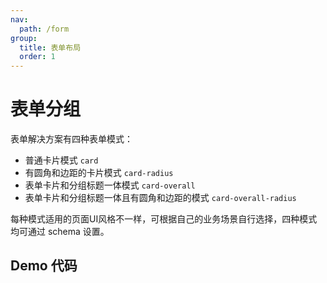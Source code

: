 ```yaml
---
nav:
  path: /form
group:
  title: 表单布局
  order: 1
---
```


# 表单分组

表单解决方案有四种表单模式：
- 普通卡片模式 `card`
- 有圆角和边距的卡片模式 `card-radius`
- 表单卡片和分组标题一体模式 `card-overall`
- 表单卡片和分组标题一体且有圆角和边距的模式 `card-overall-radius` 

每种模式适用的页面UI风格不一样，可根据自己的业务场景自行选择，四种模式均可通过 schema 设置。



## Demo 代码

<code src='../../demo/pages/FormRenderMini/FormGroup/index'></code>
